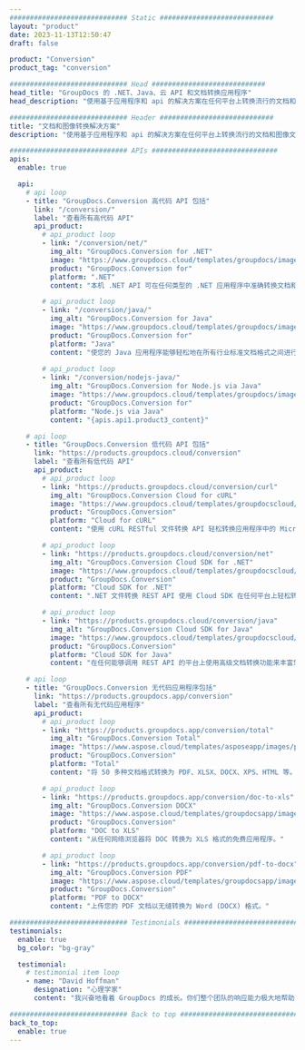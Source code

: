 ```yaml
---
############################# Static ############################
layout: "product"
date: 2023-11-13T12:50:47
draft: false

product: "Conversion"
product_tag: "conversion"

############################# Head ############################
head_title: "GroupDocs 的 .NET、Java、云 API 和文档转换应用程序"
head_description: "使用基于应用程序和 api 的解决方案在任何平台上转换流行的文档和图像文件格式。"

############################# Header ############################
title: "文档和图像转换解决方案"
description: "使用基于应用程序和 api 的解决方案在任何平台上转换流行的文档和图像文件格式。"

############################# APIs ###############################
apis:
  enable: true

  api:
    # api loop
    - title: "GroupDocs.Conversion 高代码 API 包括"
      link: "/conversion/"
      label: "查看所有高代码 API"
      api_product:
        # api_product loop
        - link: "/conversion/net/"
          img_alt: "GroupDocs.Conversion for .NET"
          image: "https://www.groupdocs.cloud/templates/groupdocs/images/product-logos/groupdocs-conversion-net.png"
          product: "GroupDocs.Conversion for"
          platform: ".NET"
          content: "本机 .NET API 可在任何类型的 .NET 应用程序中准确转换文档和图像文件格式。支持在转换时添加图像水印。"

        # api_product loop
        - link: "/conversion/java/"
          img_alt: "GroupDocs.Conversion for Java"
          image: "https://www.groupdocs.cloud/templates/groupdocs/images/product-logos/groupdocs-conversion-java.png"
          product: "GroupDocs.Conversion for"
          platform: "Java"
          content: "使您的 Java 应用程序能够轻松地在所有行业标准文档格式之间进行转换，包括 Microsoft Office、PDF、HTML、图像和许多其他格式。"
          
        # api_product loop
        - link: "/conversion/nodejs-java/"
          img_alt: "GroupDocs.Conversion for Node.js via Java"
          image: "https://www.groupdocs.cloud/templates/groupdocs/images/product-logos/groupdocs-conversion-nodejs-java.png"
          product: "GroupDocs.Conversion for"
          platform: "Node.js via Java"
          content: "{apis.api1.product3_content}"

    # api loop
    - title: "GroupDocs.Conversion 低代码 API 包括"
      link: "https://products.groupdocs.cloud/conversion"
      label: "查看所有低代码 API"
      api_product:
        # api_product loop
        - link: "https://products.groupdocs.cloud/conversion/curl"
          img_alt: "GroupDocs.Conversion Cloud for cURL"
          image: "https://www.groupdocs.cloud/templates/groupdocscloud/images/sdk/272x272/groupdocs_conversion-for-curl.png"
          product: "GroupDocs.Conversion"
          platform: "Cloud for cURL"
          content: "使用 cURL RESTful 文件转换 API 轻松转换应用程序中的 Microsoft Office、PDF、电子邮件、项目、HTML 和其他常见文件格式。"

        # api_product loop
        - link: "https://products.groupdocs.cloud/conversion/net"
          img_alt: "GroupDocs.Conversion Cloud SDK for .NET"
          image: "https://www.groupdocs.cloud/templates/groupdocscloud/images/sdk/272x272/groupdocs_conversion-for-net.png"
          product: "GroupDocs.Conversion"
          platform: "Cloud SDK for .NET"
          content: ".NET 文件转换 REST API 使用 Cloud SDK 在任何平台上轻松转换 Microsoft Office、PDF、Email、Project、HTML 和其他常见文件格式。"

        # api_product loop
        - link: "https://products.groupdocs.cloud/conversion/java"
          img_alt: "GroupDocs.Conversion Cloud SDK for Java"
          image: "https://www.groupdocs.cloud/templates/groupdocscloud/images/sdk/272x272/groupdocs_conversion-for-java.png"
          product: "GroupDocs.Conversion"
          platform: "Cloud SDK for Java"
          content: "在任何能够调用 REST API 的平台上使用高级文档转换功能来丰富您的基于云的 Java 应用程序。"

    # api loop
    - title: "GroupDocs.Conversion 无代码应用程序包括"
      link: "https://products.groupdocs.app/conversion"
      label: "查看所有无代码应用程序"
      api_product:
        # api_product loop
        - link: "https://products.groupdocs.app/conversion/total"
          img_alt: "GroupDocs.Conversion Total"
          image: "https://www.aspose.cloud/templates/asposeapp/images/products/logo/aspose_conversion-app.png"
          product: "GroupDocs.Conversion"
          platform: "Total"
          content: "将 50 多种文档格式转换为 PDF、XLSX、DOCX、XPS、HTML 等。"

        # api_product loop
        - link: "https://products.groupdocs.app/conversion/doc-to-xls"
          img_alt: "GroupDocs.Conversion DOCX"
          image: "https://www.aspose.cloud/templates/groupdocsapp/images/products/logo/groupdocs_words-app.png"
          product: "GroupDocs.Conversion"
          platform: "DOC to XLS"
          content: "从任何网络浏览器将 DOC 转换为 XLS 格式的免费应用程序。"

        # api_product loop
        - link: "https://products.groupdocs.app/conversion/pdf-to-docx"
          img_alt: "GroupDocs.Conversion PDF"
          image: "https://www.aspose.cloud/templates/groupdocsapp/images/products/logo/groupdocs_pdf-app.png"
          product: "GroupDocs.Conversion"
          platform: "PDF to DOCX"
          content: "上传您的 PDF 文档以无缝转换为 Word (DOCX) 格式。"

############################# Testimonials ###############################
testimonials:
  enable: true
  bg_color: "bg-gray"

  testimonial:
    # testimonial item loop
    - name: "David Hoffman"
      designation: "心理学家"
      content: "我兴奋地看着 GroupDocs 的成长。你们整个团队的响应能力极大地帮助了我，当我与 GroupDocs 的某个人交谈时，我可以保证有人在倾听并让事情发生。"

############################# Back to top ###############################
back_to_top:
  enable: true
---
```

